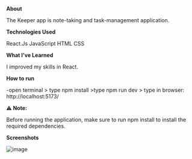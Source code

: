 **About**

The Keeper app is note-taking and task-management application. 


**Technologies Used**

React.Js
JavaScript
HTML
CSS


**What I've Learned**

I improved my skills in React. 


**How to run**

-open terminal > type npm install >type npm run dev > type in browser: http://localhost:5173/


**⚠️ Note:** 

Before running the application, make sure to run npm install to install the required dependencies.


**Screenshots**


![image](https://github.com/surekhasangle/The-keeper-app/assets/44473965/1f0e1ee6-edfd-4bd6-9188-a763c8c6a158)
